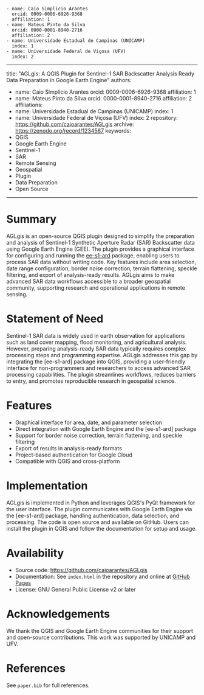     - name: Caio Simplicio Arantes
      orcid: 0009-0006-6926-9368
      affiliation: 1
    - name: Mateus Pinto da Silva
      orcid: 0000-0001-8940-2716
      affiliation: 2
    - name: Universidade Estadual de Campinas (UNICAMP)
      index: 1
    - name: Universidade Federal de Viçosa (UFV)
      index: 2
---
title: "AGLgis: A QGIS Plugin for Sentinel-1 SAR Backscatter Analysis Ready Data Preparation in Google Earth Engine"
authors:
  - name: Caio Simplicio Arantes
    orcid: 0009-0006-6926-9368
    affiliation: 1
  - name: Mateus Pinto da Silva
    orcid: 0000-0001-8940-2716
    affiliation: 2
affiliations:
  - name: Universidade Estadual de Campinas (UNICAMP)
    index: 1
  - name: Universidade Federal de Viçosa (UFV)
    index: 2
repository: https://github.com/caioarantes/AGLgis
archive: https://zenodo.org/record/1234567
keywords:
  - QGIS
  - Google Earth Engine
  - Sentinel-1
  - SAR
  - Remote Sensing
  - Geospatial
  - Plugin
  - Data Preparation
  - Open Source
---

# Summary

AGLgis is an open-source QGIS plugin designed to simplify the preparation and analysis of Sentinel-1 Synthetic Aperture Radar (SAR) Backscatter data using Google Earth Engine (GEE). The plugin provides a graphical interface for configuring and running the [ee-s1-ard](https://pypi.org/project/ee-s1-ard/) package, enabling users to process SAR data without writing code. Key features include area selection, date range configuration, border noise correction, terrain flattening, speckle filtering, and export of analysis-ready results. AGLgis aims to make advanced SAR data workflows accessible to a broader geospatial community, supporting research and operational applications in remote sensing.

# Statement of Need

Sentinel-1 SAR data is widely used in earth observation for applications such as land cover mapping, flood monitoring, and agricultural analysis. However, preparing analysis-ready SAR data typically requires complex processing steps and programming expertise. AGLgis addresses this gap by integrating the [ee-s1-ard] package into QGIS, providing a user-friendly interface for non-programmers and researchers to access advanced SAR processing capabilities. The plugin streamlines workflows, reduces barriers to entry, and promotes reproducible research in geospatial science.

# Features

- Graphical interface for area, date, and parameter selection
- Direct integration with Google Earth Engine and the [ee-s1-ard] package
- Support for border noise correction, terrain flattening, and speckle filtering
- Export of results in analysis-ready formats
- Project-based authentication for Google Cloud
- Compatible with QGIS and cross-platform

# Implementation

AGLgis is implemented in Python and leverages QGIS's PyQt framework for the user interface. The plugin communicates with Google Earth Engine via the [ee-s1-ard] package, handling authentication, data selection, and processing. The code is open source and available on GitHub. Users can install the plugin in QGIS and follow the documentation for setup and usage.

# Availability

- Source code: https://github.com/caioarantes/AGLgis
- Documentation: See `index.html` in the repository and online at [GitHub Pages](https://caioarantes.github.io/AGLgis/)
- License: GNU General Public License v2 or later

# Acknowledgements

We thank the QGIS and Google Earth Engine communities for their support and open-source contributions. This work was supported by UNICAMP and UFV.

# References

See `paper.bib` for full references.
